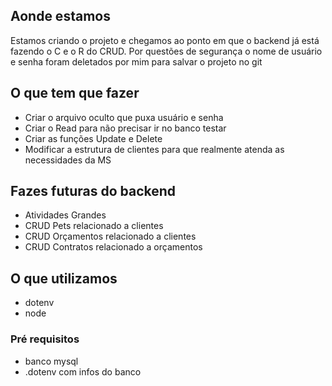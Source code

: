 ## Aonde estamos
Estamos criando o projeto e chegamos ao ponto em que o backend já está fazendo o C e o R do CRUD.
Por questões de segurança o nome de usuário e senha foram deletados por mim para salvar o projeto no git

## O que tem que fazer
- Criar o arquivo oculto que puxa usuário e senha
- Criar o Read para não precisar ir no banco testar
- Criar as funções Update e Delete
- Modificar a estrutura de clientes para que realmente atenda as necessidades da MS

## Fazes futuras do backend
- Atividades Grandes
 - CRUD Pets relacionado a clientes
 - CRUD Orçamentos relacionado a clientes
 - CRUD Contratos relacionado a orçamentos

## O que utilizamos
- dotenv
- node

### Pré requisitos
- banco mysql
- .dotenv com infos do banco
